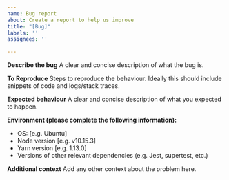 ```yaml
---
name: Bug report
about: Create a report to help us improve
title: "[Bug]"
labels: ''
assignees: ''

---
```


**Describe the bug**
A clear and concise description of what the bug is.

**To Reproduce**
Steps to reproduce the behaviour. Ideally this should include snippets of code and logs/stack traces.

**Expected behaviour**
A clear and concise description of what you expected to happen.

**Environment (please complete the following information):**
 - OS: [e.g. Ubuntu]
 - Node version [e.g. v10.15.3]
 - Yarn version [e.g. 1.13.0]
 - Versions of other relevant dependencies (e.g. Jest, supertest, etc.)

**Additional context**
Add any other context about the problem here.
